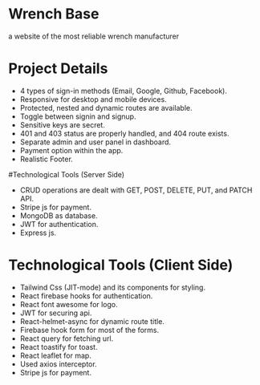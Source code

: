 # Wrench Base
a website of the most reliable wrench manufacturer
# Project Details
- 4 types of sign-in methods (Email, Google, Github, Facebook).
- Responsive for desktop and mobile devices.
- Protected, nested and dynamic routes are available.
- Toggle between signin and signup.
- Sensitive keys are secret.
- 401 and 403 status are properly handled, and 404 route exists.
- Separate admin and user panel in dashboard.
- Payment option within the app.
- Realistic Footer.

#Technological Tools (Server Side)
- CRUD operations are dealt with GET, POST, DELETE, PUT, and PATCH API.
- Stripe js for payment.
- MongoDB as database.
- JWT for authentication.
- Express js.

# Technological Tools (Client Side)
- Tailwind Css (JIT-mode) and its components for styling.
- React firebase hooks for authentication.
- React font awesome for logo.
- JWT for securing api.
- React-helmet-async for dynamic route title.
- Firebase hook form for most of the forms.
- React query for fetching url.
- React toastify for toast.
- React leaflet for map.
- Used axios interceptor.
- Stripe js for payment.
